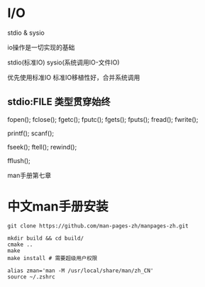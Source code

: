 # I/O
stdio & sysio

io操作是一切实现的基础

stdio(标准IO)
sysio(系统调用IO-文件IO)

优先使用标准IO
标准IO移植性好，合并系统调用

## stdio:FILE 类型贯穿始终
fopen();
fclose();
fgetc();
fputc();
fgets();
fputs();
fread();
fwrite();

printf();
scanf();

fseek();
ftell();
rewind();

fflush();

man手册第七章




















# 中文man手册安装
```
git clone https://github.com/man-pages-zh/manpages-zh.git

mkdir build && cd build/
cmake ..
make
make install # 需要超级用户权限

```

```
alias zman='man -M /usr/local/share/man/zh_CN'
source ~/.zshrc  
```